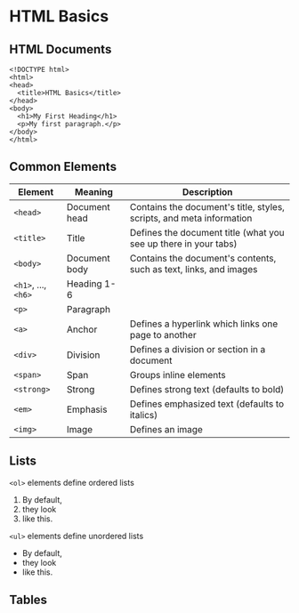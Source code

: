 # HTML Basics

## HTML Documents

```
<!DOCTYPE html>
<html>
<head>
  <title>HTML Basics</title>
</head>
<body>
  <h1>My First Heading</h1>
  <p>My first paragraph.</p>
</body>
</html>
```

## Common Elements

| Element             | Meaning       | Description                                                          |
| ------------------- | ------------- | -------------------------------------------------------------------- |
| `<head>`            | Document head | Contains the document's title, styles, scripts, and meta information |
| `<title>`           | Title         | Defines the document title (what you see up there in your tabs)      |
| `<body>`            | Document body | Contains the document's contents, such as text, links, and images    |
| `<h1>`, ..., `<h6>` | Heading 1-6   |                                                                      |
| `<p>`               | Paragraph     |                                                                      |
| `<a>`               | Anchor        | Defines a hyperlink which links one page to another                  |
| `<div>`             | Division      | Defines a division or section in a document                          |
| `<span>`            | Span          | Groups inline elements                                               |
| `<strong>`          | Strong        | Defines strong text (defaults to bold)                               |
| `<em>`              | Emphasis      | Defines emphasized text (defaults to italics)                        |
| `<img>`             | Image         | Defines an image                                                     |

## Lists

`<ol>` elements define ordered lists
  1. By default,
  2. they look
  3. like this.

`<ul>` elements define unordered lists
  * By default,
  * they look
  * like this.

## Tables
